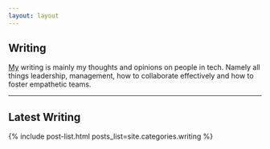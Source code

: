 ```yaml
---
layout: layout
---
```

## Writing

[My](/work-with-me) writing is mainly my thoughts and opinions on people in tech. Namely all things leadership,
management, how to collaborate effectively and how to foster empathetic teams.

----

## Latest Writing

{% include post-list.html posts_list=site.categories.writing %}
